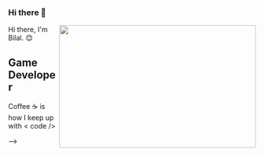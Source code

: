 ### Hi there 👋
<img src="https://media.giphy.com/media/cE02lboc8JPO/giphy.gif" align="right" width="400" height="250" > 
Hi there, I'm Bilal. 😊

## Game Developer 

Coffee ☕ is how I keep up with  < code />

-->
